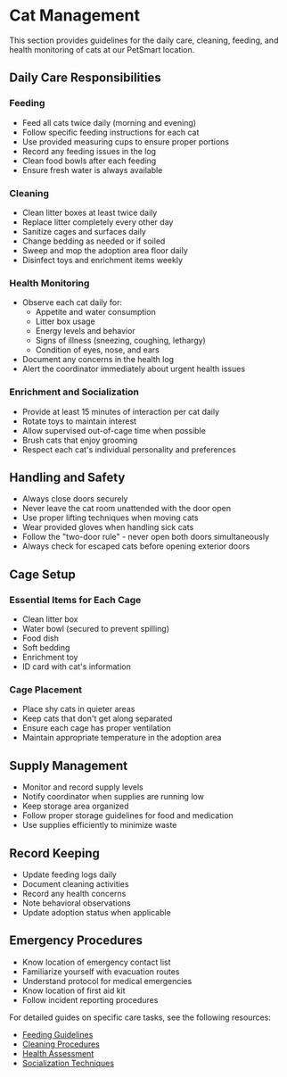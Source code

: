 # Cat Management

This section provides guidelines for the daily care, cleaning, feeding, and health monitoring of cats at our PetSmart location.

## Daily Care Responsibilities

### Feeding

- Feed all cats twice daily (morning and evening)
- Follow specific feeding instructions for each cat
- Use provided measuring cups to ensure proper portions
- Record any feeding issues in the log
- Clean food bowls after each feeding
- Ensure fresh water is always available

### Cleaning

- Clean litter boxes at least twice daily
- Replace litter completely every other day
- Sanitize cages and surfaces daily
- Change bedding as needed or if soiled
- Sweep and mop the adoption area floor daily
- Disinfect toys and enrichment items weekly

### Health Monitoring

- Observe each cat daily for:
  - Appetite and water consumption
  - Litter box usage
  - Energy levels and behavior
  - Signs of illness (sneezing, coughing, lethargy)
  - Condition of eyes, nose, and ears
- Document any concerns in the health log
- Alert the coordinator immediately about urgent health issues

### Enrichment and Socialization

- Provide at least 15 minutes of interaction per cat daily
- Rotate toys to maintain interest
- Allow supervised out-of-cage time when possible
- Brush cats that enjoy grooming
- Respect each cat's individual personality and preferences

## Handling and Safety

- Always close doors securely
- Never leave the cat room unattended with the door open
- Use proper lifting techniques when moving cats
- Wear provided gloves when handling sick cats
- Follow the "two-door rule" - never open both doors simultaneously
- Always check for escaped cats before opening exterior doors

## Cage Setup

### Essential Items for Each Cage

- Clean litter box
- Water bowl (secured to prevent spilling)
- Food dish
- Soft bedding
- Enrichment toy
- ID card with cat's information

### Cage Placement

- Place shy cats in quieter areas
- Keep cats that don't get along separated
- Ensure each cage has proper ventilation
- Maintain appropriate temperature in the adoption area

## Supply Management

- Monitor and record supply levels
- Notify coordinator when supplies are running low
- Keep storage area organized
- Follow proper storage guidelines for food and medication
- Use supplies efficiently to minimize waste

## Record Keeping

- Update feeding logs daily
- Document cleaning activities
- Record any health concerns
- Note behavioral observations
- Update adoption status when applicable

## Emergency Procedures

- Know location of emergency contact list
- Familiarize yourself with evacuation routes
- Understand protocol for medical emergencies
- Know location of first aid kit
- Follow incident reporting procedures

For detailed guides on specific care tasks, see the following resources:

- [Feeding Guidelines](./feeding.md)
- [Cleaning Procedures](./cleaning.md)
- [Health Assessment](./health-assessment.md)
- [Socialization Techniques](./socialization.md) 